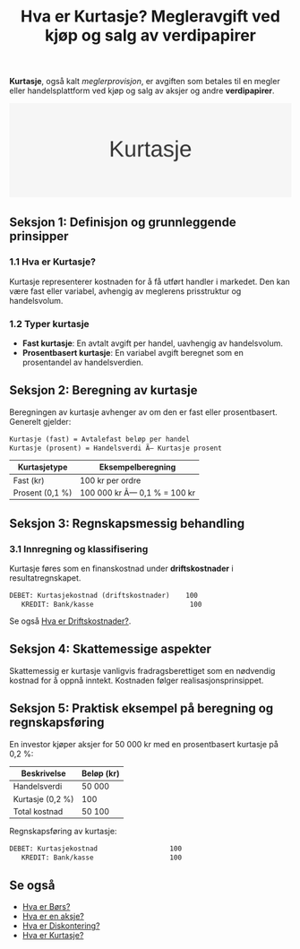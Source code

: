 ﻿---
title: "Hva er Kurtasje? Megleravgift ved kjøp og salg av verdipapirer"
seoTitle: "Hva er Kurtasje? Megleravgift ved kjøp og salg av verdipapirer"
description: '**Kurtasje**, også kalt *meglerprovisjon*, er avgiften som betales til en megler eller handelsplattform ved kjøp og salg av aksjer og andre **verdipapirer**.'
summary: "Kort forklaring av kurtasje, hvordan den beregnes og hvordan den bokføres i regnskapet."
---

**Kurtasje**, også kalt *meglerprovisjon*, er avgiften som betales til en megler eller handelsplattform ved kjøp og salg av aksjer og andre **verdipapirer**.

![Illustrasjon med teksten Kurtasje](kurtasje-image.svg)

## Seksjon 1: Definisjon og grunnleggende prinsipper

### 1.1 Hva er Kurtasje?

Kurtasje representerer kostnaden for å få utført handler i markedet. Den kan være fast eller variabel, avhengig av meglerens prisstruktur og handelsvolum.

### 1.2 Typer kurtasje

- **Fast kurtasje**: En avtalt avgift per handel, uavhengig av handelsvolum.
- **Prosentbasert kurtasje**: En variabel avgift beregnet som en prosentandel av handelsverdien.

## Seksjon 2: Beregning av kurtasje

Beregningen av kurtasje avhenger av om den er fast eller prosentbasert. Generelt gjelder:

```text
Kurtasje (fast) = Avtalefast beløp per handel
Kurtasje (prosent) = Handelsverdi Ã— Kurtasje prosent
```

| Kurtasjetype         | Eksempelberegning                     |
| --------------------- | ------------------------------------- |
| Fast (kr)             | 100 kr per ordre                      |
| Prosent (0,1 %)       | 100 000 kr Ã— 0,1 % = 100 kr           |

## Seksjon 3: Regnskapsmessig behandling

### 3.1 Innregning og klassifisering

Kurtasje føres som en finanskostnad under **driftskostnader** i resultatregnskapet.

```text
DEBET: Kurtasjekostnad (driftskostnader)    100
   KREDIT: Bank/kasse                        100
```

Se også [Hva er Driftskostnader?](/blogs/regnskap/hva-er-driftskostnader "Hva er Driftskostnader? Definisjon og Eksempler").

## Seksjon 4: Skattemessige aspekter

Skattemessig er kurtasje vanligvis fradragsberettiget som en nødvendig kostnad for å oppnå inntekt. Kostnaden følger realisasjonsprinsippet.

## Seksjon 5: Praktisk eksempel på beregning og regnskapsføring

En investor kjøper aksjer for 50 000 kr med en prosentbasert kurtasje på 0,2 %:

| Beskrivelse           | Beløp (kr)                        |
| --------------------- | --------------------------------- |
| Handelsverdi          | 50 000                            |
| Kurtasje (0,2 %)      | 100                               |
| Total kostnad         | 50 100                            |

Regnskapsføring av kurtasje:

```text
DEBET: Kurtasjekostnad                  100
   KREDIT: Bank/kasse                   100
```

## Se også

* [Hva er Børs?](/blogs/regnskap/bors "Hva er Børs? En Guide til Norsk Børs og Aksjehandel")
* [Hva er en aksje?](/blogs/regnskap/hva-er-en-aksje "Hva er en Aksje?")
* [Hva er Diskontering?](/blogs/regnskap/hva-er-diskontering "Hva er Diskontering? Prinsipper og Praktiske Eksempler")
* [Hva er Kurtasje?](/blogs/regnskap/kurtasje "Hva er Kurtasje? Megleravgift ved kjøp og salg av verdipapirer")










